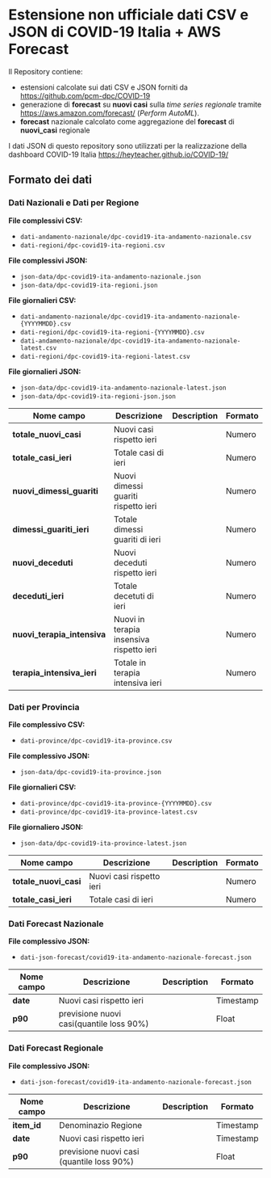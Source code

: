# Estensione non ufficiale dati CSV e JSON di COVID-19 Italia + AWS Forecast

Il Repository contiene: 

* estensioni calcolate sui dati CSV e JSON forniti da https://github.com/pcm-dpc/COVID-19 
* generazione di __forecast__ su __nuovi casi__ sulla _time series regionale_ tramite https://aws.amazon.com/forecast/ (_Perform AutoML_).
* __forecast__ nazionale calcolato come aggregazione del __forecast__ di __nuovi_casi__ regionale

I dati JSON di questo repository sono utilizzati per la realizzazione della dashboard COVID-19 Italia 
https://heyteacher.github.io/COVID-19/ 


## Formato dei dati

### Dati Nazionali e Dati per Regione

**File complessivi CSV:** 
* `dati-andamento-nazionale/dpc-covid19-ita-andamento-nazionale.csv` 
* `dati-regioni/dpc-covid19-ita-regioni.csv`

**File complessivi JSON:** 
* `json-data/dpc-covid19-ita-andamento-nazionale.json`
* `json-data/dpc-covid19-ita-regioni.json` 

**File giornalieri CSV:** 
* `dati-andamento-nazionale/dpc-covid19-ita-andamento-nazionale-{YYYYMMDD}.csv` 
* `dati-regioni/dpc-covid19-ita-regioni-{YYYYMMDD}.csv`
* `dati-andamento-nazionale/dpc-covid19-ita-andamento-nazionale-latest.csv` 
* `dati-regioni/dpc-covid19-ita-regioni-latest.csv`

**File giornalieri JSON:** 
* `json-data/dpc-covid19-ita-andamento-nazionale-latest.json`
* `json-data/dpc-covid19-ita-regioni-json.json` 

| Nome campo                  | Descrizione                               | Description        | Formato  |
|-----------------------------|-------------------------------------------|--------------------|----------|
| **totale_nuovi_casi**       | Nuovi casi rispetto ieri                  |                    | Numero   |
| **totale_casi_ieri**        | Totale casi di ieri                       |                    | Numero   |
| **nuovi_dimessi_guariti**   | Nuovi dimessi guariti rispetto ieri       |                    | Numero   |
| **dimessi_guariti_ieri**    | Totale dimessi guariti di ieri            |                    | Numero   |
| **nuovi_deceduti**          | Nuovi deceduti rispetto ieri              |                    | Numero   |
| **deceduti_ieri**           | Totale decetuti di ieri                   |                    | Numero   |
| **nuovi_terapia_intensiva** | Nuovi in terapia insensiva rispetto ieri  |                    | Numero   |
| **terapia_intensiva_ieri**  | Totale in terapia intensiva ieri          |                    | Numero   |


### Dati per Provincia

**File complessivo CSV:** 
* `dati-province/dpc-covid19-ita-province.csv` 

**File complessivo JSON:** 
* `json-data/dpc-covid19-ita-province.json` 

**File giornalieri CSV:** 
* `dati-province/dpc-covid19-ita-province-{YYYYMMDD}.csv` 
* `dati-province/dpc-covid19-ita-province-latest.csv` 

**File giornaliero JSON:** 
* `json-data/dpc-covid19-ita-province-latest.json` 

| Nome campo                  | Descrizione                               | Description        | Formato  |
|-----------------------------|-------------------------------------------|--------------------|----------|
| **totale_nuovi_casi**       | Nuovi casi rispetto ieri                  |                    | Numero   |
| **totale_casi_ieri**        | Totale casi di ieri                       |                    | Numero   |


### Dati Forecast Nazionale

**File complessivo JSON:** 
* `dati-json-forecast/covid19-ita-andamento-nazionale-forecast.json` 

| Nome campo                  | Descrizione                               | Description        | Formato     |
|-----------------------------|-------------------------------------------|--------------------|-------------|
| **date**                    | Nuovi casi rispetto ieri                  |                    | Timestamp   |
| **p90**                     | previsione nuovi casi(quantile loss 90%)  |                    | Float       |

### Dati Forecast Regionale

**File complessivo JSON:** 
* `dati-json-forecast/covid19-ita-andamento-nazionale-forecast.json` 

| Nome campo                  | Descrizione                               | Description        | Formato     |
|-----------------------------|-------------------------------------------|--------------------|-------------|
| **item_id**                 | Denominazio Regione                       |                    | Timestamp   |
| **date**                    | Nuovi casi rispetto ieri                  |                    | Timestamp   |
| **p90**                     | previsione nuovi casi  (quantile loss 90%)|                    | Float       |
